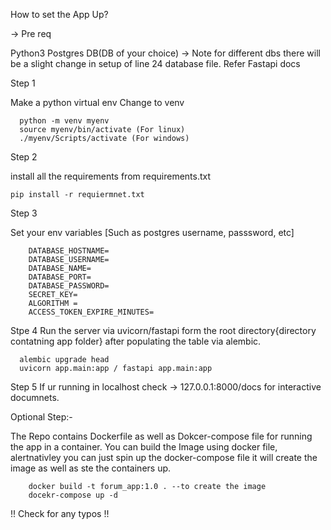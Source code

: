 How to set the App Up?

-> Pre req

Python3
Postgres DB(DB of your choice) -> Note for different dbs there will be a slight change in setup of line 24 database file. Refer Fastapi docs

Step 1

Make a python virtual env Change to venv

      python -m venv myenv
      source myenv/bin/activate (For linux)
      ./myenv/Scripts/activate (For windows)
Step 2

install all the requirements from requirements.txt

    pip install -r requiermnet.txt

Step 3

Set your env variables [Such as postgres username, passsword, etc] 

        DATABASE_HOSTNAME=
        DATABASE_USERNAME=
        DATABASE_NAME=
        DATABASE_PORT=
        DATABASE_PASSWORD=
        SECRET_KEY=
        ALGORITHM =
        ACCESS_TOKEN_EXPIRE_MINUTES=
        

Stpe 4 Run the server via uvicorn/fastapi form the root directory{directory contatning app folder} after populating the table via alembic.

      alembic upgrade head
      uvicorn app.main:app / fastapi app.main:app
Step 5 If ur running in localhost check -> 127.0.0.1:8000/docs for interactive documnets.


Optional Step:-

  The Repo contains Dockerfile as well as Dokcer-compose file for running the app in a container.
  You can build the Image using docker file, alertnativley you can just spin up the docker-compose file it will create the image as well as ste the containers up.

        docker build -t forum_app:1.0 . --to create the image
        docekr-compose up -d
  

!! Check for any typos !!
